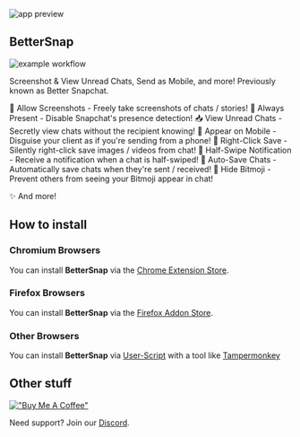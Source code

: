 ![app preview](https://github.com/dclstn/better-snapchat/assets/43322006/6547f17d-0429-4baa-8854-eda1dde2cd0c)

## BetterSnap

![example workflow](https://github.com/dclstn/better-snapchat/actions/workflows/node.js.yml/badge.svg)

Screenshot & View Unread Chats, Send as Mobile, and more! Previously known as Better Snapchat.

📸 Allow Screenshots - Freely take screenshots of chats / stories!
👤 Always Present - Disable Snapchat's presence detection!
📥 View Unread Chats - Secretly view chats without the recipient knowing!
📱 Appear on Mobile - Disguise your client as if you're sending from a phone!
💾 Right-Click Save - Silently right-click save images / videos from chat!
🔔 Half-Swipe Notification - Receive a notification when a chat is half-swiped!
💬 Auto-Save Chats - Automatically save chats when they're sent / received!
🙈 Hide Bitmoji - Prevent others from seeing your Bitmoji appear in chat!

✨ And more!

## How to install

### Chromium Browsers

You can install **BetterSnap** via the [Chrome Extension Store](https://chrome.google.com/webstore/detail/better-snapchat/bomphfefmmkghdkkpjdafehnmfpifook).

### Firefox Browsers

You can install **BetterSnap** via the [Firefox Addon Store](https://addons.mozilla.org/firefox/addon/better-snapchat/).

### Other Browsers

You can install **BetterSnap** via [User-Script](https://better-snapchat.vasp.dev/build/userscript.js) with a tool like [Tampermonkey](https://www.tampermonkey.net/)

## Other stuff

[!["Buy Me A Coffee"](https://www.buymeacoffee.com/assets/img/custom_images/orange_img.png)](https://www.buymeacoffee.com/dclstn)

Need support? Join our [Discord](https://discord.gg/hpmjAJZR3H).
